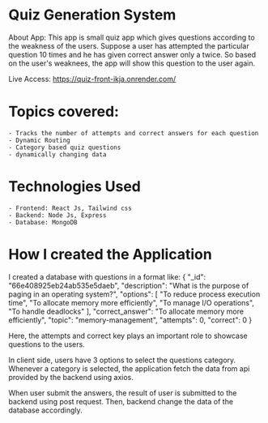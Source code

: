 # Quiz Generation System

About App: This app is small quiz app which gives questions according to the weakness of the users. Suppose a user has attempted the particular question 10 times and he has given correct answer only a twice. So based on the user's weaknees, the app will show this question to the user again.

Live Access: https://quiz-front-ikja.onrender.com/

# Topics covered: 
    - Tracks the number of attempts and correct answers for each question
    - Dynamic Routing
    - Category based quiz questions
    - dynamically changing data

# Technologies Used
    - Frontend: React Js, Tailwind css
    - Backend: Node Js, Express
    - Database: MongoDB

# How I created the Application
I created a database with questions in a format like: 
{
"_id": "66e408925eb24ab535e5daeb",
"description": "What is the purpose of paging in an operating system?",
"options": [
"To reduce process execution time",
"To allocate memory more efficiently",
"To manage I/O operations",
"To handle deadlocks"
],
"correct_answer": "To allocate memory more efficiently",
"topic": "memory-management",
"attempts": 0,
"correct": 0
}

Here, the attempts and correct key plays an important role to showcase questions to the users.

In client side, users have 3 options to select the questions category. Whenever a category is selected, the application fetch the data from api provided by the backend using axios.

When user submit the answers, the result of user is submitted to the backend using post request. Then, backend change the data of the database accordingly.
